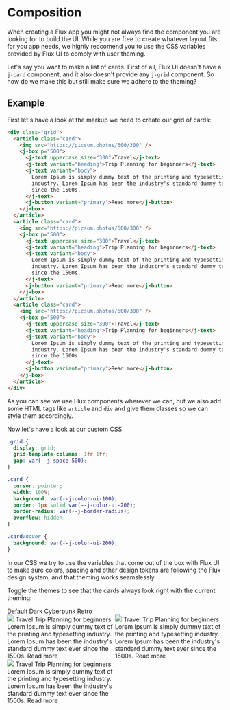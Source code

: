 <script setup>
import {ref, watch} from 'vue'

const theme = ref(document.documentElement.className);

watch(theme, val => {
   document.documentElement.className = "";
   if(val) {
    document.documentElement.classList.add(val)
   } else {
    document.documentElement.className = "";
   }
})


const attrObserver = new MutationObserver((mutations) => {
  mutations.forEach(mu => {
    if (mu.type !== "attributes" && mu.attributeName !== "class") return;
    theme.value = mu.target.className;
    console.log("class was modified!", mu.target.classList.contains('dark'));
  });
});

attrObserver.observe(document.documentElement, {attributes: true})

</script>

# Composition

When creating a Flux app you might not always find the component you are looking for to build the UI. While you are free to create whatever layout fits for you app needs, we highly reccomend you to use the CSS variables provided by Flux UI to comply with user theming.

Let's say you want to make a list of cards. First of all, Flux UI doesn't have a `j-card` component, and it also doesn't provide any `j-grid` component. So how do we make this but still make sure we adhere to the theming?

## Example

First let's have a look at the markup we need to create our grid of cards:

```html
<div class="grid">
  <article class="card">
    <img src="https://picsum.photos/600/300" />
    <j-box p="500">
      <j-text uppercase size="300">Travel</j-text>
      <j-text variant="heading">Trip Planning for beginners</j-text>
      <j-text variant="body">
        Lorem Ipsum is simply dummy text of the printing and typesetting
        industry. Lorem Ipsum has been the industry's standard dummy text ever
        since the 1500s.
      </j-text>
      <j-button variant="primary">Read more</j-button>
    </j-box>
  </article>
  <article class="card">
    <img src="https://picsum.photos/600/300" />
    <j-box p="500">
      <j-text uppercase size="300">Travel</j-text>
      <j-text variant="heading">Trip Planning for beginners</j-text>
      <j-text variant="body">
        Lorem Ipsum is simply dummy text of the printing and typesetting
        industry. Lorem Ipsum has been the industry's standard dummy text ever
        since the 1500s.
      </j-text>
      <j-button variant="primary">Read more</j-button>
    </j-box>
  </article>
  <article class="card">
    <img src="https://picsum.photos/600/300" />
    <j-box p="500">
      <j-text uppercase size="300">Travel</j-text>
      <j-text variant="heading">Trip Planning for beginners</j-text>
      <j-text variant="body">
        Lorem Ipsum is simply dummy text of the printing and typesetting
        industry. Lorem Ipsum has been the industry's standard dummy text ever
        since the 1500s.
      </j-text>
      <j-button variant="primary">Read more</j-button>
    </j-box>
  </article>
</div>
```

As you can see we use Flux components wherever we can, but we also add some HTML tags like `article` and `div` and give them classes so we can style them accordingly.

Now let's have a look at our custom CSS

```css
.grid {
  display: grid;
  grid-template-columns: 1fr 1fr;
  gap: var(--j-space-500);
}

.card {
  cursor: pointer;
  width: 100%;
  background: var(--j-color-ui-100);
  border: 1px solid var(--j-color-ui-200);
  border-radius: var(--j-border-radius);
  overflow: hidden;
}

.card:hover {
  background: var(--j-color-ui-200);
}
```

In our CSS we try to use the variables that come out of the box with Flux UI to make sure colors, spacing and other design tokens are following the Flux design system, and that theming works seamslessly.

Toggle the themes to see that the cards always look right with the current theming:

<j-box pb="500">
<j-radio-button :checked="theme === ''" name="theme" @change="e => theme = e.target.value" value="">Default</j-radio-button>
<j-radio-button :checked="theme === 'dark'" name="theme" @change="e => theme = e.target.value" value="dark">Dark</j-radio-button>
<j-radio-button :checked="theme === 'cyberpunk'" name="theme" @change="e => theme = e.target.value" value="cyberpunk">
Cyberpunk
</j-radio-button>
<j-radio-button :checked="theme === 'retro'" name="theme" @change="e => theme = e.target.value" value="retro">Retro</j-radio-button>
</j-box>

<div class="grid">
  <article class="card">
    <img src="https://picsum.photos/600/300" />
    <j-box p="500">
      <j-text uppercase size="300">Travel</j-text>
      <j-text variant="heading">Trip Planning for beginners</j-text>
      <j-text variant="body">
        Lorem Ipsum is simply dummy text of the printing and typesetting
        industry. Lorem Ipsum has been the industry's standard dummy text ever
        since the 1500s.
      </j-text>
      <j-button variant="primary">Read more</j-button>
    </j-box>
  </article>
  <article class="card">
    <img src="https://picsum.photos/600/300" />
    <j-box p="500">
      <j-text uppercase size="300">Travel</j-text>
      <j-text variant="heading">Trip Planning for beginners</j-text>
      <j-text variant="body">
        Lorem Ipsum is simply dummy text of the printing and typesetting
        industry. Lorem Ipsum has been the industry's standard dummy text ever
        since the 1500s.
      </j-text>
      <j-button variant="primary">Read more</j-button>
    </j-box>
  </article>
  <article class="card">
    <img src="https://picsum.photos/600/300" />
    <j-box p="500">
      <j-text uppercase size="300">Travel</j-text>
      <j-text variant="heading">Trip Planning for beginners</j-text>
      <j-text variant="body">
        Lorem Ipsum is simply dummy text of the printing and typesetting
        industry. Lorem Ipsum has been the industry's standard dummy text ever
        since the 1500s.
      </j-text>
      <j-button variant="primary">Read more</j-button>
    </j-box>
  </article>
</div>

<style scoped>

.grid {
 display: grid;
 grid-template-columns: 1fr 1fr;
 gap: var(--j-space-500);
}

.card {
  cursor: pointer;
  width: 100%;
  background: var(--j-color-ui-100);
  border: 1px solid var(--j-color-ui-200);
  border-radius: var(--j-border-radius);
  overflow: hidden;
}

.card:hover {
  background: var(--j-color-ui-200);
}
</style>
